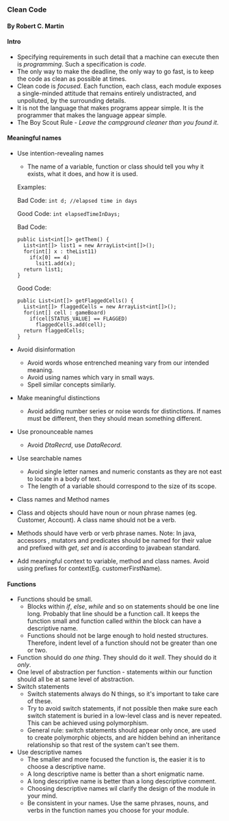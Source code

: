 ### Clean Code
#### By Robert C. Martin

#### Intro

* Specifying requirements in such detail that a machine can execute then is <i>programming</i>. Such a specification is <i>code</i>.
* The only way to make the deadline, the only way to go fast, is to keep the code as clean as possible at times.
* Clean code is <i>focused</i>. Each function, each class, each module exposes a single-minded attitude that remains entirely undistracted, and unpolluted, by the surrounding details.
* It is not the language that makes programs appear simple. It is the programmer that makes the language appear simple.
* The Boy Scout Rule - <i>Leave the campground cleaner than you found it</i>.

#### Meaningful names

* Use intention-revealing names
  * The name of a variable, function or class should tell you why it exists, what it does, and how it is used.

  Examples:

  Bad Code:
  ```int d; //elapsed time in days```

  Good Code:
  ```int elapsedTimeInDays;```

  Bad Code:
  ```
  public List<int[]> getThem() {
    List<int[]> list1 = new ArrayList<int[]>();
    for(int[] x : theList11)
      if(x[0] == 4)
        lsit1.add(x);
    return list1;
  }
  ```

  Good Code:
  ```
  public List<int[]> getFlaggedCells() {
    List<int[]> flaggedCells = new ArrayList<int[]>();
    for(int[] cell : gameBoard)
      if(cel[STATUS_VALUE] == FLAGGED)
        flaggedCells.add(cell);
    return flaggedCells;
  }
  ```
* Avoid disinformation
  * Avoid words whose entrenched meaning vary from our intended meaning.
  * Avoid using names which vary in small ways.
  * Spell similar concepts similarly.
* Make meaningful distinctions
  * Avoid adding number series or noise words for distinctions. If names must be different, then they should mean something different.
* Use pronounceable names 
  * Avoid <i>DtaRecrd</i>, use <i>DataRecord</i>.
* Use searchable names
  * Avoid single letter names and numeric constants as they are not east to locate in a body of text.
  * The length of a variable should correspond to the size of its scope.
 * Class names and Method names
  * Class and objects should have noun or noun phrase names (eg. Customer, Account). A class name should not be a verb.
  * Methods should have verb or verb phrase names. 
  Note: In java, accessors , mutators and predicates should be named for their value and prefixed with <i>get</i>, <i>set</i> and <i>is</i> according to javabean standard.
 * Add meaningful context to variable, method and class names. Avoid using prefixes for context(Eg. customerFirstName).

#### Functions

* Functions should be small.
  * Blocks within <i>if</i>, <i>else</i>, <i>while</i>  and so on statements should be one line long. Probably that line should be a function call. It keeps the function small and function called within the block can have a descriptive name.
  * Functions should not be large enough to hold nested structures. Therefore, indent level of a function should not be greater than one or two.
* Function should do <i>one thing</i>. They should do it <i>well</i>. They should do it <i>only</i>.
* One level of abstraction per function - statements within our function should all be at same level of abstraction.
* Switch statements
  * Switch statements always do N things, so it's important to take care of these.
  * Try to avoid switch statements, if not possible then make sure each switch statement is buried in a low-level class and is never repeated. This can be achieved using polymorphism.
  * General rule: switch statements should appear only once, are used to create polymorphic objects, and are hidden behind an inheritance relationship so that rest of the system can't see them.
* Use descriptive names
  * The smaller and more focused the function is, the easier it is to choose a descriptive name.
  * A long descriptive name is better than a short enigmatic name.
  * A long descriptive name is better than a long descriptive comment.
  * Choosing descriptive names wil clarify the design of the module in your mind.
  * Be consistent in your names. Use the same phrases, nouns, and verbs in the function names you choose for your module.
